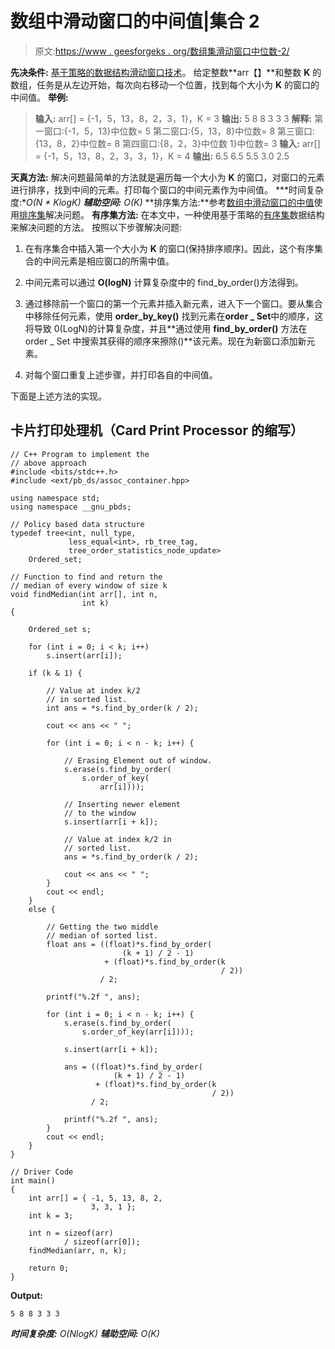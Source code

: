 # 数组中滑动窗口的中间值|集合 2

> 原文:[https://www . geesforgeks . org/数组集滑动窗口中位数-2/](https://www.geeksforgeeks.org/median-of-sliding-window-in-an-array-set-2/)

**先决条件:** [基于策略的数据结构](https://www.geeksforgeeks.org/policy-based-data-structures-g/)[滑动窗口技术](https://www.geeksforgeeks.org/window-sliding-technique/)。
给定整数**arr【】**和整数 **K** 的数组，任务是从左边开始，每次向右移动一个位置，找到每个大小为 **K** 的窗口的中间值。
**举例:**

> **输入:** arr[] = {-1，5，13，8，2，3，1}，K = 3
> **输出:** 5 8 8 3 3 3
> **解释:**
> 第一窗口:{-1，5，13}中位数= 5
> 第二窗口:{5，13，8}中位数= 8
> 第三窗口:{13，8，2}中位数= 8
> 第四窗口:{8，2，3}中位数 1}中位数= 3
> **输入:** arr[] = {-1，5，13，8，2，3，3，1}，K = 4
> **输出:** 6.5 6.5 5.5 3.0 2.5

**天真方法:**
解决问题最简单的方法就是遍历每一个大小为 **K** 的窗口，对窗口的元素进行排序，找到中间的元素。打印每个窗口的中间元素作为中间值。
***时间复杂度:**O(N * KlogK)*
***辅助空间:** O(K)*
**排序集方法:**参考[数组中滑动窗口的中值](https://www.geeksforgeeks.org/median-of-sliding-window-in-an-array/)使用[排序集](https://www.geeksforgeeks.org/sortedset-java-examples/)解决问题。
**有序集方法:**
在本文中，一种使用基于策略的[有序集](https://www.geeksforgeeks.org/ordered-set-gnu-c-pbds/)数据结构来解决问题的方法。
按照以下步骤解决问题:

1.  在有序集合中插入第一个大小为 **K** 的窗口(保持排序顺序)。因此，这个有序集合的中间元素是相应窗口的所需中值。

2.  中间元素可以通过 **O(logN)** 计算复杂度中的 find_by_order()方法得到。
3.  通过移除前一个窗口的第一个元素并插入新元素，进入下一个窗口。要从集合中移除任何元素，使用 **order_by_key()** 找到元素在**order _ Set**中的顺序，这将导致 0(LogN)的计算复杂度，并且**通过使用 **find_by_order()** 方法在 order _ Set 中搜索其获得的顺序来擦除()**该元素。现在为新窗口添加新元素。

4.  对每个窗口重复上述步骤，并打印各自的中间值。

下面是上述方法的实现。

## 卡片打印处理机（Card Print Processor 的缩写）

```
// C++ Program to implement the
// above approach
#include <bits/stdc++.h>
#include <ext/pb_ds/assoc_container.hpp>

using namespace std;
using namespace __gnu_pbds;

// Policy based data structure
typedef tree<int, null_type,
             less_equal<int>, rb_tree_tag,
             tree_order_statistics_node_update>
    Ordered_set;

// Function to find and return the
// median of every window of size k
void findMedian(int arr[], int n,
                int k)
{

    Ordered_set s;

    for (int i = 0; i < k; i++)
        s.insert(arr[i]);

    if (k & 1) {

        // Value at index k/2
        // in sorted list.
        int ans = *s.find_by_order(k / 2);

        cout << ans << " ";

        for (int i = 0; i < n - k; i++) {

            // Erasing Element out of window.
            s.erase(s.find_by_order(
                s.order_of_key(
                    arr[i])));

            // Inserting newer element
            // to the window
            s.insert(arr[i + k]);

            // Value at index k/2 in
            // sorted list.
            ans = *s.find_by_order(k / 2);

            cout << ans << " ";
        }
        cout << endl;
    }
    else {

        // Getting the two middle
        // median of sorted list.
        float ans = ((float)*s.find_by_order(
                         (k + 1) / 2 - 1)
                     + (float)*s.find_by_order(k
                                               / 2))
                    / 2;

        printf("%.2f ", ans);

        for (int i = 0; i < n - k; i++) {
            s.erase(s.find_by_order(
                s.order_of_key(arr[i])));

            s.insert(arr[i + k]);

            ans = ((float)*s.find_by_order(
                       (k + 1) / 2 - 1)
                   + (float)*s.find_by_order(k
                                             / 2))
                  / 2;

            printf("%.2f ", ans);
        }
        cout << endl;
    }
}

// Driver Code
int main()
{
    int arr[] = { -1, 5, 13, 8, 2,
                  3, 3, 1 };
    int k = 3;

    int n = sizeof(arr)
            / sizeof(arr[0]);
    findMedian(arr, n, k);

    return 0;
}
```

**Output:** 

```
5 8 8 3 3 3
```

***时间复杂度:** O(NlogK)*
***辅助空间:** O(K)*